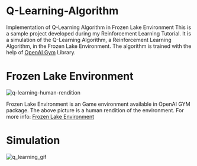 # Q-Learning-Algorithm
Implementation of Q-Learning Algorithm in Frozen Lake Environment
This is a sample project developed during my Reinforcement Learning Tutorial. It is a simulation of the Q-Learning Algorithm, a Reinforcement Learning Algorithm, in the Frozen Lake Environment. The algorithm is trained with the help of [OpenAI Gym](https://www.gymlibrary.dev/) Library.

# Frozen Lake Environment
![q-learning-human-rendition](https://github.com/LogeswaranSR/Q-Learning-Algorithm/assets/131794661/3a9faba0-bf55-4363-9b4b-a9deefa1a825)

Frozen Lake Environment is an Game environment available in OpenAI GYM package. The above picture is a human rendition of the environment. 
For more info: [Frozen Lake Environment](https://www.gymlibrary.dev/environments/toy_text/frozen_lake/)

# Simulation
![q_learning_gif](https://github.com/LogeswaranSR/Q-Learning-Algorithm/assets/131794661/0619f4f7-399c-4e3e-ad86-ad3d32c8e89c)
